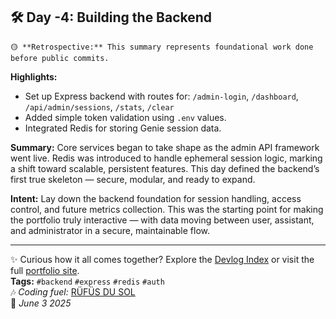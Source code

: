 ## 🛠️ Day -4: Building the Backend
```
🟡 **Retrospective:** This summary represents foundational work done before public commits.
```
**Highlights:**
- Set up Express backend with routes for: `/admin-login`, `/dashboard`, `/api/admin/sessions`, `/stats`, `/clear`
- Added simple token validation using `.env` values.
- Integrated Redis for storing Genie session data.

**Summary:**
Core services began to take shape as the admin API framework went live. Redis was introduced to handle ephemeral session logic, marking a shift toward scalable, persistent features. This day defined the backend’s first true skeleton — secure, modular, and ready to expand.

**Intent:**
Lay down the backend foundation for session handling, access control, and future metrics collection. This was the starting point for making the portfolio truly interactive — with data moving between user, assistant, and administrator in a secure, maintainable flow.

---

✨ Curious how it all comes together? Explore the [Devlog Index](https://github.com/fahrnbach/portfolio-site/discussions/2) or visit the full [portfolio site](https://fahrnbach.one/).  
**Tags:** `#backend` `#express` `#redis` `#auth`  
🎶 *Coding fuel:* [RÜFÜS DU SOL](https://www.youtube.com/watch?v=Zy4KtD98S2c)  
📅 *June 3 2025*